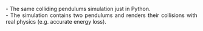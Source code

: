 <p align="justify">
- The same colliding pendulums simulation just in Python. <br \>
- The simulation contains two pendulums and renders their collisions with real physics (e.g. accurate energy loss).
</p>
